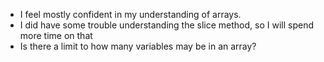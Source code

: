 - I feel mostly confident in my understanding of arrays.
- I did have some trouble understanding the slice method, so I will spend more time on that
- Is there a limit to how many variables may be in an array? 

